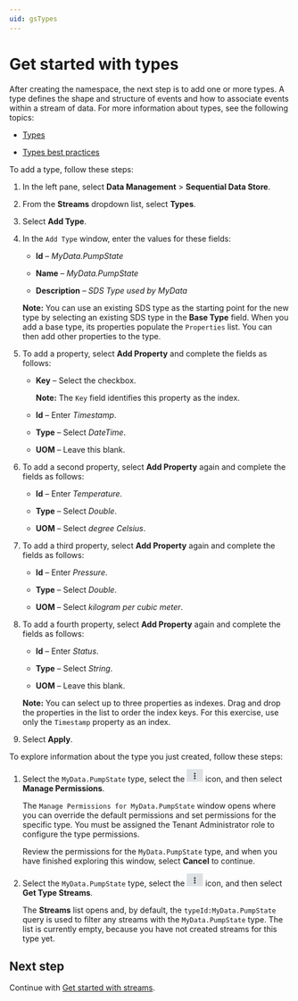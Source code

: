 ```yaml
---
uid: gsTypes
---
```


# Get started with types

After creating the namespace, the next step is to add one or more types. A type defines the shape and structure of events and how to associate events within a stream of data. For more information about types, see the following topics:

- [Types](xref:ccTypes)

- [Types best practices](xref:bpTypes)

To add a type, follow these steps:

1. In the left pane, select **Data Management** > **Sequential Data Store**.

1. From the **Streams** dropdown list, select **Types**.

1. Select **Add Type**.

1. In the `Add Type` window, enter the values for these fields:

   - **Id** – *MyData.PumpState*

   - **Name** – *MyData.PumpState*

   - **Description** – *SDS Type used by MyData*

   **Note:** You can use an existing SDS type as the starting point for the new type by selecting an existing SDS type in the **Base Type** field. When you add a base type, its properties populate the `Properties` list. You can then add other properties to the type.

1. To add a property, select **Add Property** and complete the fields as follows:

   - **Key** – Select the checkbox.

      **Note:** The `Key` field identifies this property as the index. 

   - **Id** – Enter *Timestamp*.

   - **Type** – Select *DateTime*. <!-- Do we need to mention that you can filter by System or Tenant types? --> 

   - **UOM** – Leave this blank.

1. To add a second property, select **Add Property** again and complete the fields as follows:

   - **Id** – Enter *Temperature*.

   - **Type** – Select *Double*.

   - **UOM** – Select *degree Celsius*.

1. To add a third property, select **Add Property** again and complete the fields as follows:

   - **Id** – Enter *Pressure*.

   - **Type** – Select *Double*.
   
   - **UOM** – Select *kilogram per cubic meter*.

1. To add a fourth property, select **Add Property** again and complete the fields as follows:

   - **Id** – Enter *Status*.

   - **Type** – Select *String*.

   - **UOM** – Leave this blank.

   **Note:** You can select up to three properties as indexes. Drag and drop the properties in the list to order the index keys. For this exercise, use only the `Timestamp` property as an index.

1. Select **Apply**.

To explore information about the type you just created, follow these steps:

1. Select the `MyData.PumpState` type, select the ![More Options button](images/more-options.png) icon, and then select **Manage Permissions**.

    The `Manage Permissions for MyData.PumpState` window opens where you can override the default permissions and set permissions for the specific type. You must be assigned the Tenant Administrator role to configure the type permissions.

    Review the permissions for the `MyData.PumpState` type, and when you have finished exploring this window, select **Cancel** to continue. 

1. Select the `MyData.PumpState` type, select the ![More Options button](images/more-options.png) icon, and then select **Get Type Streams**.

   The **Streams** list opens and, by default, the `typeId:MyData.PumpState` query is used to filter any streams with the `MyData.PumpState` type. The list is currently empty, because you have not created streams for this type yet.

## Next step

Continue with [Get started with streams](xref:gsStreams).
